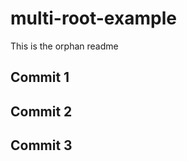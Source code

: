 multi-root-example
==================

This is the orphan readme

## Commit 1

## Commit 2

## Commit 3
